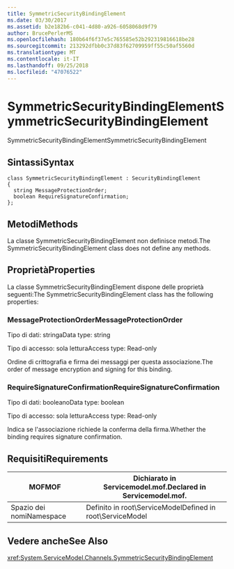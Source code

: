 ```yaml
---
title: SymmetricSecurityBindingElement
ms.date: 03/30/2017
ms.assetid: b2e182b6-c041-4d80-a926-6058068d9f79
author: BrucePerlerMS
ms.openlocfilehash: 180b64f6f37e5c765585e52b292319816618be28
ms.sourcegitcommit: 213292dfbb0c37d83f62709959ff55c50af5560d
ms.translationtype: MT
ms.contentlocale: it-IT
ms.lasthandoff: 09/25/2018
ms.locfileid: "47076522"
---
```

# <a name="symmetricsecuritybindingelement"></a><span data-ttu-id="26275-102">SymmetricSecurityBindingElement</span><span class="sxs-lookup"><span data-stu-id="26275-102">SymmetricSecurityBindingElement</span></span>
<span data-ttu-id="26275-103">SymmetricSecurityBindingElement</span><span class="sxs-lookup"><span data-stu-id="26275-103">SymmetricSecurityBindingElement</span></span>  
  
## <a name="syntax"></a><span data-ttu-id="26275-104">Sintassi</span><span class="sxs-lookup"><span data-stu-id="26275-104">Syntax</span></span>  
  
```  
class SymmetricSecurityBindingElement : SecurityBindingElement  
{  
  string MessageProtectionOrder;  
  boolean RequireSignatureConfirmation;  
};  
```  
  
## <a name="methods"></a><span data-ttu-id="26275-105">Metodi</span><span class="sxs-lookup"><span data-stu-id="26275-105">Methods</span></span>  
 <span data-ttu-id="26275-106">La classe SymmetricSecurityBindingElement non definisce metodi.</span><span class="sxs-lookup"><span data-stu-id="26275-106">The SymmetricSecurityBindingElement class does not define any methods.</span></span>  
  
## <a name="properties"></a><span data-ttu-id="26275-107">Proprietà</span><span class="sxs-lookup"><span data-stu-id="26275-107">Properties</span></span>  
 <span data-ttu-id="26275-108">La classe SymmetricSecurityBindingElement dispone delle proprietà seguenti:</span><span class="sxs-lookup"><span data-stu-id="26275-108">The SymmetricSecurityBindingElement class has the following properties:</span></span>  
  
### <a name="messageprotectionorder"></a><span data-ttu-id="26275-109">MessageProtectionOrder</span><span class="sxs-lookup"><span data-stu-id="26275-109">MessageProtectionOrder</span></span>  
 <span data-ttu-id="26275-110">Tipo di dati: stringa</span><span class="sxs-lookup"><span data-stu-id="26275-110">Data type: string</span></span>  
  
 <span data-ttu-id="26275-111">Tipo di accesso: sola lettura</span><span class="sxs-lookup"><span data-stu-id="26275-111">Access type: Read-only</span></span>  
  
 <span data-ttu-id="26275-112">Ordine di crittografia e firma dei messaggi per questa associazione.</span><span class="sxs-lookup"><span data-stu-id="26275-112">The order of message encryption and signing for this binding.</span></span>  
  
### <a name="requiresignatureconfirmation"></a><span data-ttu-id="26275-113">RequireSignatureConfirmation</span><span class="sxs-lookup"><span data-stu-id="26275-113">RequireSignatureConfirmation</span></span>  
 <span data-ttu-id="26275-114">Tipo di dati: booleano</span><span class="sxs-lookup"><span data-stu-id="26275-114">Data type: boolean</span></span>  
  
 <span data-ttu-id="26275-115">Tipo di accesso: sola lettura</span><span class="sxs-lookup"><span data-stu-id="26275-115">Access type: Read-only</span></span>  
  
 <span data-ttu-id="26275-116">Indica se l'associazione richiede la conferma della firma.</span><span class="sxs-lookup"><span data-stu-id="26275-116">Whether the binding requires signature confirmation.</span></span>  
  
## <a name="requirements"></a><span data-ttu-id="26275-117">Requisiti</span><span class="sxs-lookup"><span data-stu-id="26275-117">Requirements</span></span>  
  
|<span data-ttu-id="26275-118">MOF</span><span class="sxs-lookup"><span data-stu-id="26275-118">MOF</span></span>|<span data-ttu-id="26275-119">Dichiarato in Servicemodel.mof.</span><span class="sxs-lookup"><span data-stu-id="26275-119">Declared in Servicemodel.mof.</span></span>|  
|---------|-----------------------------------|  
|<span data-ttu-id="26275-120">Spazio dei nomi</span><span class="sxs-lookup"><span data-stu-id="26275-120">Namespace</span></span>|<span data-ttu-id="26275-121">Definito in root\ServiceModel</span><span class="sxs-lookup"><span data-stu-id="26275-121">Defined in root\ServiceModel</span></span>|  
  
## <a name="see-also"></a><span data-ttu-id="26275-122">Vedere anche</span><span class="sxs-lookup"><span data-stu-id="26275-122">See Also</span></span>  
 <xref:System.ServiceModel.Channels.SymmetricSecurityBindingElement>
